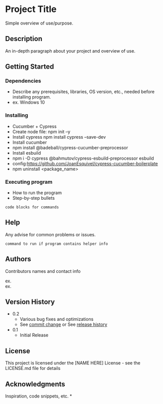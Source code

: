 # Project Title

Simple overview of use/purpose.

## Description

An in-depth paragraph about your project and overview of use.

## Getting Started

### Dependencies

* Describe any prerequisites, libraries, OS version, etc., needed before installing program.
* ex. Windows 10

### Installing

* Cucumber + Cypress 
* Create node file: npm init –y
* Install cypress npm install cypress –save-dev
* Install cucumber
* npm install @badeball/cypress-cucumber-preprocessor
* Install esbuild
* npm i -D cypress @bahmutov/cypress-esbuild-preprocessor esbuild
* config:https://github.com/JoanEsquivel/cypress-cucumber-boilerplate
* npm uninstall <package_name>

### Executing program

* How to run the program
* Step-by-step bullets
```
code blocks for commands
```

## Help

Any advise for common problems or issues.
```
command to run if program contains helper info
```

## Authors

Contributors names and contact info

ex.   
ex. 

## Version History

* 0.2
    * Various bug fixes and optimizations
    * See [commit change]() or See [release history]()
* 0.1
    * Initial Release

## License

This project is licensed under the [NAME HERE] License - see the LICENSE.md file for details

## Acknowledgments

Inspiration, code snippets, etc.
* 
